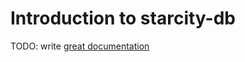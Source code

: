 # Introduction to starcity-db

TODO: write [great documentation](http://jacobian.org/writing/what-to-write/)
